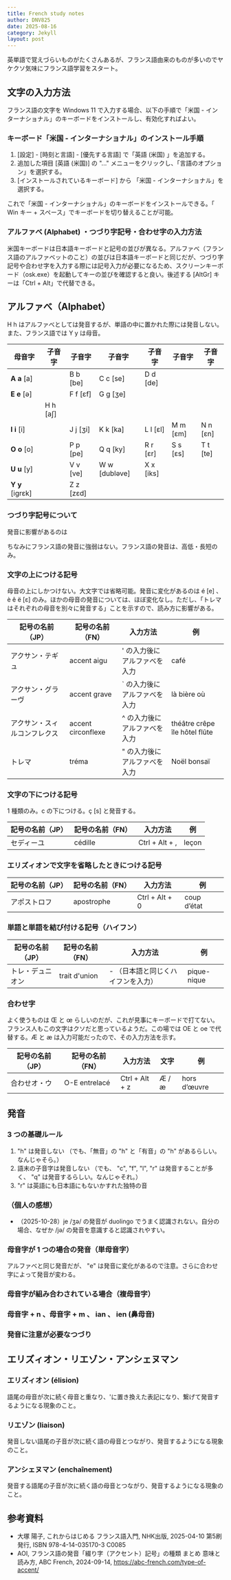 ```yaml
---
title: French study notes
author: DNV825
date: 2025-08-16
category: Jekyll
layout: post
---
```


英単語で覚えづらいものがたくさんあるが、フランス語由来のものが多いのでヤケクソ気味にフランス語学習をスタート。

## 文字の入力方法

フランス語の文字を Windows 11 で入力する場合、以下の手順で「米国 - インターナショナル」のキーボードをインストールし、有効化すればよい。

### キーボード「米国 - インターナショナル」のインストール手順

1. [設定] - [時刻と言語] - [優先する言語] で「英語 (米国) 」を追加する。
1. 追加した項目 [英語 (米国)] の "..." メニューをクリックし、「言語のオプション」を選択する。
1. [インストールされているキーボード] から 「米国 - インターナショナル」を選択する。

これで「米国 - インターナショナル」のキーボードをインストールできる。「 Win キー + スペース」でキーボードを切り替えることが可能。

### アルファべ (Alphabet) ・つづり字記号・合わせ字の入力方法

米国キーボードは日本語キーボードと記号の並びが異なる。アルファべ（フランス語のアルファベットのこと）の並びは日本語キーボードと同じだが、つづり字記号や合わせ字を入力する際には記号入力が必要になるため、スクリーンキーボード（osk.exe）を起動してキーの並びを確認すると良い。後述する [AltGr] キーは「Ctrl + Alt」で代替できる。

## アルファべ（Alphabet）

H h はアルファべとしては発音するが、単語の中に置かれた際には発音しない。また、フランス語では Y y は母音。

| 母音字 | 子音字 | 子音字 | 子音字 | 子音字 | 子音字 | 子音字 |
| --- | --- | --- | --- | --- | --- | --- |
| **A a** [a] | &nbsp; | B b [be] | C c [se] | D d [de] | &nbsp; | &nbsp; |
| **E e** [ə] | &nbsp; | F f [ɛf] | G g [ʒe] | &nbsp; | &nbsp; | &nbsp; |
| &nbsp;  | H h [aʃ] | &nbsp; | &nbsp; | &nbsp; | &nbsp; | &nbsp; |
| **I i** [i] | &nbsp; | J j [ʒi] | K k [ka] | L l [ɛl] | M m [ɛm] | N n [ɛn] |
| **O o** [o] | &nbsp; | P p [pe] | Q q [ky] | R r [ɛr] | S s [ɛs] | T t [te] |
| **U u** [y] | &nbsp; | V v [ve] | W w [dubləve] | X x [iks] | &nbsp; | &nbsp; |
| **Y y** [igrɛk] | &nbsp; | Z z [zɛd] | &nbsp; | &nbsp; | &nbsp; | &nbsp; |

### つづり字記号について

発音に影響があるのは

ちなみにフランス語の発音に強弱はない。フランス語の発音は、高低・長短のみ。

### 文字の上につける記号

母音の上にしかつけない。大文字では省略可能。発音に変化があるのは é [e] 、è ê ë [ɛ] のみ。ほかの母音の発音については、ほぼ変化なし。ただし、「トレマはそれぞれの母音を別々に発音する」ことを示すので、読み方に影響がある。

| 記号の名前（JP） | 記号の名前（FN） | 入力方法 | 例 |
| --- | --- | --- | --- |
| アクサン・テギュ | accent aigu | ' の入力後にアルファべを入力 | café |
| アクサン・グラーヴ | accent grave | ` の入力後にアルファべを入力 | là bière où |
| アクサン・スィルコンフレクス | accent circonflexe | ^ の入力後にアルファべを入力 | théâtre crêpe île hôtel flûte |
| トレマ | tréma | " の入力後にアルファべを入力 | Noël bonsaï |

### 文字の下につける記号

1 種類のみ。c の下につける。ç [s] と発音する。

| 記号の名前（JP） | 記号の名前（FN） | 入力方法 | 例 |
| --- | --- | --- | --- |
| セディーユ | cédille | Ctrl + Alt + , | leçon |

### エリズィオンで文字を省略したときにつける記号

| 記号の名前（JP） | 記号の名前（FN） | 入力方法 | 例 |
| --- | --- | --- | --- |
| アポストロフ | apostrophe | Ctrl + Alt + 0 | coup d’état |

### 単語と単語を結び付ける記号（ハイフン）

| 記号の名前（JP） | 記号の名前（FN） | 入力方法 | 例 |
| --- | --- | --- | --- |
| トレ・デュニオン | trait d'union | - （日本語と同じくハイフンを入力） | pique-nique |

### 合わせ字

よく使うものは Œ と œ らしいのだが、これが見事にキーボードで打てない。フランス人もこの文字はクソだと思っているようだ。この場では OE と oe で代替する。Æ と æ は入力可能だったので、その入力方法を示す。

| 記号の名前（JP） | 記号の名前（FN） | 入力方法 | 文字 | 例 |
| --- | --- | --- | --- | --- |
| 合わせオ・ウ | O-E entrelacé | Ctrl + Alt + z | Æ / æ | hors d’œuvre |

## 発音

### 3 つの基礎ルール

1. "h" は発音しない
   （でも、「無音」の "h" と「有音」の "h" があるらしい。なんじゃそら。）
1. 語末の子音字は発音しない
   （でも、 "c", "f", "l", "r" は発音することが多く、 "q" は発音するらしい。なんじゃそれ。）
1. "r" は英語にも日本語にもないかすれた独特の音

### （個人の感想）

- （2025-10-28）je /ʒə/ の発音が duolingo でうまく認識されない。自分の場合、なぜか /jə/ の発音を意識すると認識されやすい。

### 母音字が 1 つの場合の発音（単母音字）

アルファべと同じ発音だが、 "e" は発音に変化があるので注意。さらに合わせ字によって発音が変わる。

### 母音字が組み合わされている場合（複母音字）

### 母音字 + n 、母音字 + m 、 ian 、 ien (鼻母音)

### 発音に注意が必要なつづり

## エリズィオン・リエゾン・アンシェヌマン

### エリズィオン (élision)

語尾の母音が次に続く母音と重なり、'に置き換えた表記になり、繋げて発音するようになる現象のこと。

### リエゾン (liaison)

発音しない語尾の子音が次に続く語の母音とつながり、発音するようになる現象のこと。

### アンシェヌマン (enchaînement)

発音する語尾の子音が次に続く語の母音とつながり、発音するようになる現象のこと。

## 参考資料

- 大塚 陽子, これからはじめる フランス語入門, NHK出版, 2025-04-10 第5刷発行, ISBN 978-4-14-035170-3 C0085
- AOI, フランス語の発音「綴り字（アクセント）記号」の種類 まとめ 意味と読み方, ABC French, 2024-09-14, <https://abc-french.com/type-of-accent/>
